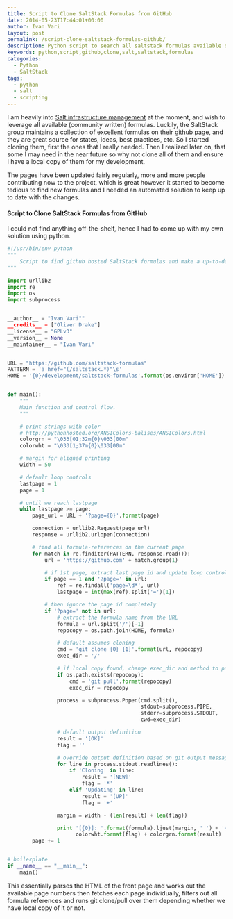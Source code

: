 ```yaml
---
title: Script to Clone SaltStack Formulas from GitHub
date: 2014-05-23T17:44:01+00:00
author: Ivan Vari
layout: post
permalink: /script-clone-saltstack-formulas-github/
description: Python script to search all saltstack formulas available on github, then make local copies of them. If we already have then just keep our copy up to date.
keywords: python,script,github,clone,salt,saltstack,formulas
categories:
  - Python
  - SaltStack
tags:
  - python
  - salt
  - scripting
---
```

I am heavily into <a href="https://www.saltstack.com" target="_blank">Salt infrastructure management</a> at the moment, and wish to leverage all available (community written)
formulas. Luckily, the SaltStack group maintains a collection of excellent formulas on their <a href="https://github.com/saltstack-formulas" target="_blank">github page</a>,
and they are great source for states, ideas, best practices, etc. So I started cloning them, first the ones that I really needed. Then I realized later on, that some I may
need in the near future so why not clone all of them and ensure I have a local copy of them for my development.

The pages have been updated fairly regularly, more and more people contributing now to the project, which is great however it started to become tedious to find new formulas
and I needed an automated solution to keep up to date with the changes.

<!--more-->

#### Script to Clone SaltStack Formulas from GitHub

I could not find anything off-the-shelf, hence I had to come up with my own solution using python.

``` python salt_github_formulas.py
#!/usr/bin/env python
"""
    Script to find github hosted SaltStack formulas and make a up-to-date local copies of them.
"""

import urllib2
import re
import os
import subprocess


__author__ = "Ivan Vari""
__credits__ = ["Oliver Drake"]
__license__ = "GPLv3"
__version__ = None
__maintainer__ = "Ivan Vari"


URL = "https://github.com/saltstack-formulas"
PATTERN = 'a href="(/saltstack.*)"\s'
HOME = '{0}/development/saltstack-formulas'.format(os.environ['HOME'])


def main():
    """
    Main function and control flow.
    """

    # print strings with color
    # http://pythonhosted.org/ANSIColors-balises/ANSIColors.html
    colorgrn = "\033[01;32m{0}\033[00m"
    colorwht = "\033[1;37m{0}\033[00m"

    # margin for aligned printing
    width = 50

    # default loop controls
    lastpage = 1
    page = 1

    # until we reach lastpage
    while lastpage >= page:
        page_url = URL + '?page={0}'.format(page)

        connection = urllib2.Request(page_url)
        response = urllib2.urlopen(connection)

        # find all formula-references on the current page
        for match in re.finditer(PATTERN, response.read()):
            url = 'https://github.com' + match.group(1)

            # if 1st page, extract last page id and update loop controls
            if page == 1 and '?page=' in url:
                ref = re.findall('page=\d*', url)
                lastpage = int(max(ref).split('=')[1])

            # then ignore the page id completely
            if '?page=' not in url:
                # extract the formula name from the URL
                formula = url.split('/')[-1]
                repocopy = os.path.join(HOME, formula)

                # default assumes cloning
                cmd = 'git clone {0} {1}'.format(url, repocopy)
                exec_dir = '/'

                # if local copy found, change exec_dir and method to pull
                if os.path.exists(repocopy):
                    cmd = 'git pull'.format(repocopy)
                    exec_dir = repocopy

                process = subprocess.Popen(cmd.split(),
                                           stdout=subprocess.PIPE,
                                           stderr=subprocess.STDOUT,
                                           cwd=exec_dir)

                # default output definition
                result = '[OK]'
                flag = ''

                # override output definition based on git output message
                for line in process.stdout.readlines():
                    if 'Cloning' in line:
                        result = '[NEW]'
                        flag = '*'
                    elif 'Updating' in line:
                        result = '[UP]'
                        flag = '+'

                margin = width - (len(result) + len(flag))

                print '[{0}]: '.format(formula).ljust(margin, ' ') + '=>' + \
                      colorwht.format(flag) + colorgrn.format(result)
        page += 1


# boilerplate
if __name__ == "__main__":
    main()
```

This essentially parses the HTML of the front page and works out the available page numbers then fetches each page individually, filters out all formula references and runs git clone/pull over them depending whether we have local copy of it or not.
